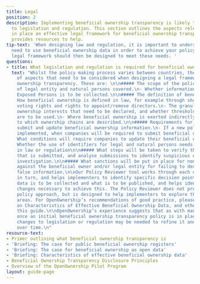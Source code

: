 ```yaml
---
title: Legal
position: 2
description: Implementing beneficial ownership transparency is likely to require changes
  to legislation and regulation. This section outlines the aspects relevant to putting
  in place an effective legal framework for beneficial ownership transparency, and
  provides resources to help.
tip-text: 'When designing law and regulation, it is important to understand how people
  need to use beneficial ownership data in order to achieve your policy impact. The
  legal framework should then be designed to meet these needs. '
questions:
- title: What legislation and regulation is required for beneficial ownership transparency
  text: "Whilst the policy making process varies between countries, there are a number
    of aspects that need to be considered when designing a legal framework for beneficial
    ownership transparency. These are: \n\n##### The scope of the policy\n- The types
    of legal entity and natural persons covered.\n- Whether information about Politically
    Exposed Persons is to be collected.\n\n##### The definition of beneficial ownership\n-
    How beneficial ownership is defined in law, for example through shareholdings,
    voting rights and rights to appoint/remove directors.\n- The granularity of beneficial
    ownership interests that need to be declared, and whether thresholds or banding
    are to be used.\n- Where beneficial ownership is exerted indirectly, the extent
    to which ownership chains are described.\n\n##### Requirements for companies to
    submit and update beneficial ownership information.\n- If a new policy is being
    implemented, when companies will be required to submit beneficial ownership information.\n-
    What conditions will require companies to update their beneficial ownership information.\n\n#####
    Whether the use of identifiers for legal and natural persons needs to be specified
    in law or regulation\n\n##### What steps will be taken to verify the information
    that is submitted, and analyse submissions to identify suspicious entries for
    investigation.\n\n##### What sanctions will be put in place for non-compliance
    against the beneficial owner and/or legal entity for failing to declare, or declaring
    false information.\n\nOur Policy Reviewer tool works through each of these areas
    in turn, and helps implementers to identify specific decision points around what
    data is to be collected and what is to be published, and helps identify the legal
    changes necessary to achieve this. The Policy Reviewer does not prescribe a particular
    policy approach, but is designed to help implementers to explore the relevant
    areas. For OpenOwnership’s recommendations of good practice, please see our briefing
    on Characteristics of Effective Beneficial Ownership Data, and other content throughout
    this guide.\n\nOpenOwnership’s experience suggests that as with many policy areas,
    once an initial beneficial ownership transparency policy is in place, further
    changes to legislation or regulation may be needed to refine it and improve effectiveness
    over time.\n"
resource-text:
- Primer outlining what beneficial ownership transparency is
- 'Briefing: The case for public beneficial ownership registers'
- 'Briefing: The case for beneficial ownership as open data'
- 'Briefing: Characteristics of effective beneficial ownership data'
- Beneficial Ownership Transparency Disclosure Principles
- Overview of the OpenOwnership Pilot Program
layout: guide-page
---
```


